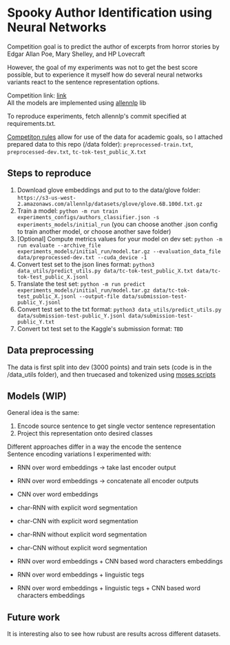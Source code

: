 # Spooky Author Identification using Neural Networks


Competition goal is to predict the author of excerpts from horror stories by Edgar Allan Poe, Mary Shelley, and HP Lovecraft

However, the goal of my experiments was not to get the best score possible, but to experience it myself how do several neural networks variants react to the sentence representation options. 


Competition link: [link](https://www.kaggle.com/c/spooky-author-identification) <br>
All the models are implemented using [allennlp](https://github.com/allenai/allennlp) lib

To reproduce experiments, fetch allennlp's commit specified at requirements.txt.   

[Competiton rules](https://www.kaggle.com/c/spooky-author-identification/rules) allow for use of the data for academic goals, 
so I attached prepared data to this repo (/data folder): `preprocessed-train.txt`, `preprocessed-dev.txt`, `tc-tok-test_public_X.txt`
## Steps to reproduce
1) Download glove embeddings and put to to the data/glove folder: 
`https://s3-us-west-2.amazonaws.com/allennlp/datasets/glove/glove.6B.100d.txt.gz`
2) Train a model: 
`python -m run train experiments_configs/authors_classifier.json -s experiments_models/initial_run`
(you can choose another .json config to train another model, or choose another save folder)
3) [Optional] Compute metrics values for your model on dev set: 
`python -m run evaluate --archive_file experiments_models/initial_run/model.tar.gz --evaluation_data_file data/preprocessed-dev.txt --cuda_device -1`
4) Convert test set to the json lines format: 
`python3 data_utils/predict_utils.py data/tc-tok-test_public_X.txt data/tc-tok-test_public_X.jsonl`
5) Translate the test set:
`python -m run predict experiments_models/initial_run/model.tar.gz data/tc-tok-test_public_X.jsonl --output-file data/submission-test-public_Y.jsonl`
6) Convert test set to the txt format:
`python3 data_utils/predict_utils.py data/submission-test-public_Y.jsonl data/submission-test-public_Y.txt`
7) Convert txt test set to the Kaggle's submission format:
`TBD`

## Data preprocessing
The data is first split into dev (3000 points) and train sets (code is in the /data_utils folder), and then truecased and tokenized using [moses scripts](https://github.com/marian-nmt/moses-scripts)    

## Models (WIP)
General idea is the same:
1) Encode source sentence to get single vector sentence representation
2) Project this representation onto desired classes

Different approaches differ in a way the encode the sentence <br>
Sentence encoding variations I experimented with: <br> 
- RNN over word embeddings -> take last encoder output 
- RNN over word embeddings -> concatenate all encoder outputs
- CNN over word embeddings 

- char-RNN with explicit word segmentation
- char-CNN with explicit word segmentation

- char-RNN without explicit word segmentation
- char-CNN without explicit word segmentation

- RNN over word embeddings + CNN based word characters embeddings
- RNN over word embeddings + linguistic tegs

- RNN over word embeddings + linguistic tegs + CNN based word characters embeddings

## Future work
It is interesting also to see how rubust are results across different datasets. 